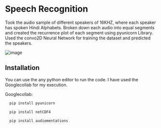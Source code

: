 # Speech Recognition

Took the audio sample of different speakers of 16KHZ,
where each speaker has spoken Hindi Alphabets.
Broken down each audio into equal segments and
created the recurrence plot of each segment using
pyunicorn Library.
Used the convo2D Neural Network for training the
dataset and predicted the speakers.


![image](https://github.com/user-attachments/assets/56d32dca-760c-4175-91c8-5831e88ac4e7)


## Installation
You can use the any python editor to run the code. I have used the Googlecollab for my execution.

Googlecollab:

```bash
  pip install pyunicorn
```
```bash
  pip install netCDF4
```
```bash
  pip install audiomentations
```

    
